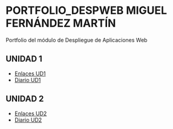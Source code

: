 # PORTFOLIO_DESPWEB MIGUEL FERNÁNDEZ MARTÍN
Portfolio del módulo de Despliegue de Aplicaciones Web
## UNIDAD 1
* [Enlaces UD1](https://github.com/miguelfernandezmartin/PORTFOLIO_DESPWEB/blob/main/UD1:GitHubYMarkdown/enlaces_UD1.md)
* [Diario UD1](https://github.com/miguelfernandezmartin/PORTFOLIO_DESPWEB/blob/main/UD1:GitHubYMarkdown/diario_UD1.md)
## UNIDAD 2
* [Enlaces UD2](https://github.com/miguelfernandezmartin/PORTFOLIO_DESPWEB/blob/main/UD1:GitHubYMarkdown/enlaces_UD1.md)
* [Diario UD2](https://github.com/miguelfernandezmartin/PORTFOLIO_DESPWEB/blob/main/UD2)
